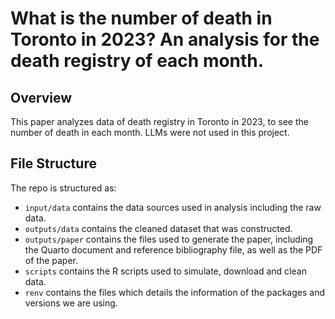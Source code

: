 # What is the number of death in Toronto in 2023? An analysis for the death registry of each month.

## Overview
This paper analyzes data of death registry in Toronto in 2023, to see the number of death in each month. LLMs were not used in this project.

## File Structure

The repo is structured as:

-   `input/data` contains the data sources used in analysis including the raw data.
-   `outputs/data` contains the cleaned dataset that was constructed.
-   `outputs/paper` contains the files used to generate the paper, including the Quarto document and reference bibliography file, as well as the PDF of the paper. 
-   `scripts` contains the R scripts used to simulate, download and clean data.
-   `renv` contains the files which details the information of the packages and versions we are using.

